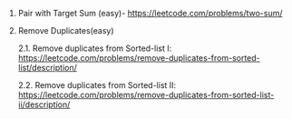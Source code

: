 1. Pair with Target Sum (easy)- https://leetcode.com/problems/two-sum/
2. Remove Duplicates(easy)

   2.1. Remove duplicates from Sorted-list I: https://leetcode.com/problems/remove-duplicates-from-sorted-list/description/

   2.2. Remove duplicates from Sorted-list II: https://leetcode.com/problems/remove-duplicates-from-sorted-list-ii/description/
